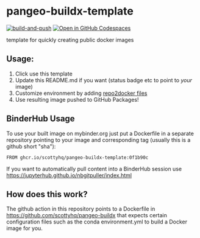 # pangeo-buildx-template
[![build-and-push](https://github.com/scottyhq/pangeo-buildx-sliderule/actions/workflows/build-docker-image.yml/badge.svg)](https://github.com/scottyhq/pangeo-buildx-sliderule/actions/workflows/build-docker-image.yml)
[![Open in GitHub Codespaces](https://github.com/codespaces/badge.svg)](https://codespaces.new/scottyhq/pangeo-buildx-sliderule?quickstart=1)

template for quickly creating public docker images


## Usage:

1. Click use this template
1. Update this README.md if you want (status badge etc to point to *your* image)
1. Customize environment by adding [repo2docker files](https://repo2docker.readthedocs.io/en/latest/config_files.html)
1. Use resulting image pushed to GitHub Packages!

## BinderHub Usage
To use your built image on mybinder.org just put a Dockerfile in a separate repository pointing to your image and corresponding tag (usually this is a github short "sha"):
```
FROM ghcr.io/scottyhq/pangeo-buildx-template:0f1b90c
```

If you want to automatically pull content into a BinderHub session use https://jupyterhub.github.io/nbgitpuller/index.html


## How does this work?
The github action in this repository points to a Dockerfile in https://github.com/scottyhq/pangeo-buildx that expects certain configuration files such as the conda environment.yml to build a Docker image for you.
